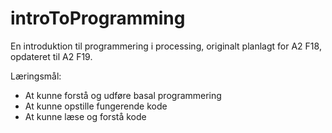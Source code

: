 
# introToProgramming
En introduktion til programmering i processing, originalt planlagt for A2 F18, opdateret til A2 F19.

Læringsmål:
-	At kunne forstå og udføre basal programmering
-	At kunne opstille fungerende kode
-	At kunne læse og forstå kode
